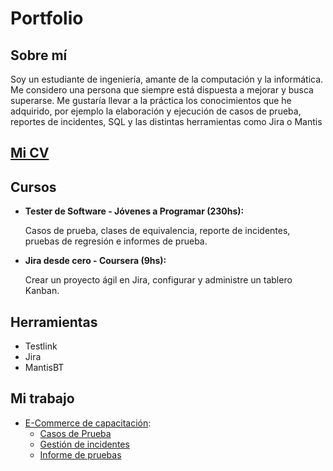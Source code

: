 # Portfolio 
## Sobre mí
Soy un estudiante de ingeniería, amante de la computación y la informática. Me considero una persona que siempre está
dispuesta a mejorar y busca superarse. Me gustaría llevar a la práctica los conocimientos que he adquirido, por
ejemplo la elaboración y ejecución de casos de prueba, reportes de incidentes, SQL y las distintas herramientas
como Jira o Mantis

## [Mi CV](https://drive.google.com/file/d/1IpgGaXRUlcXYaiUuZu0kzkeSqikdgE-F/view?usp=sharing)


## Cursos
* **Tester de Software - Jóvenes a Programar (230hs):**

  Casos de prueba, clases de equivalencia, reporte de incidentes, pruebas de regresión e informes de prueba.
  
* **Jira desde cero - Coursera (9hs):**

  Crear un proyecto ágil en Jira, configurar y administre un tablero Kanban.
  
## Herramientas
* Testlink
* Jira
* MantisBT


## Mi trabajo

* [E-Commerce de capacitación](https://japceibal.github.io/e-mercado-TESTING/index.html):
  * [Casos de Prueba](https://docs.google.com/spreadsheets/d/1BxLV6Bj_nnhzv69_yMbla4vnkthwfkWr/edit?usp=sharing&ouid=102548740641597392023&rtpof=true&sd=true)
  * [Gestión de incidentes](https://docs.google.com/spreadsheets/d/1r_ODFbLTJ-V5GhQ067tQQhVqbd8m36Fi/edit?usp=sharing&ouid=102548740641597392023&rtpof=true&sd=true)
  * [Informe de pruebas](https://docs.google.com/document/d/10WKYLKR7oyLfi1_MztmzrwhimxZ41LWE/edit?usp=sharing&ouid=102548740641597392023&rtpof=true&sd=true)
